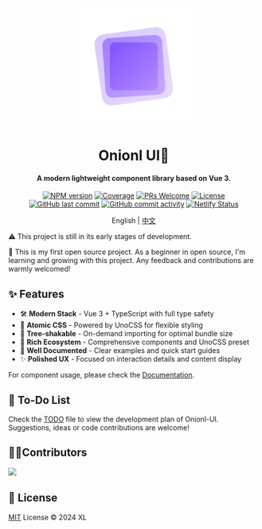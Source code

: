 <div align="center">
  <img src="./public/logo4x.png" alt="onionl-ui logo" style="width: 240px;" />

  <h1>Onionl UI🚀</h1>

  <h4>A modern lightweight component library based on Vue 3.</h4>

[![NPM version](https://img.shields.io/npm/v/onionl-ui.svg)](https://npmjs.org/package/onionl-ui)
[![Coverage](https://img.shields.io/codecov/c/github/Onion-L/onionl-ui)](https://codecov.io/gh/Onion-L/onionl-ui)
[![PRs Welcome](https://img.shields.io/badge/PRs-welcome-brightgreen.svg)](https://makeapullrequest.com)
[![License](https://img.shields.io/github/license/Onion-L/onionl-ui)](https://github.com/Onion-L/onionl-ui/blob/main/LICENSE)
[![GitHub last commit](https://img.shields.io/github/last-commit/Onion-L/onionl-ui.svg?style=flat-square&logo=github&logoColor=white)](https://github.com/Onion-L/onionl-ui/commits/main)
[![GitHub commit activity](https://img.shields.io/github/commit-activity/m/Onion-L/onionl-ui?style=flat-square&logo=github&logoColor=white)](https://github.com/Onion-L/onionl-ui/graphs/commit-activity)
[![Netlify Status](https://api.netlify.com/api/v1/badges/44e21111-2865-4ba2-9d30-b40d2b10ea32/deploy-status)](https://app.netlify.com/sites/onionl-ui/deploys)

English | [中文](./README-zh.md)

</div>

⚠️ This project is still in its early stages of development.

🌱 This is my first open source project. As a beginner in open source, I'm learning and growing with this project. Any feedback and contributions are warmly welcomed!

## ✨ Features

- 🛠️ **Modern Stack** - Vue 3 + TypeScript with full type safety
- 🎨 **Atomic CSS** - Powered by UnoCSS for flexible styling
- 🚀 **Tree-shakable** - On-demand importing for optimal bundle size
- 💎 **Rich Ecosystem** - Comprehensive components and UnoCSS preset
- 📖 **Well Documented** - Clear examples and quick start guides
- ✨ **Polished UX** - Focused on interaction details and content display

For component usage, please check the [Documentation](https://onionl-ui.netlify.app/).

## 📝 To-Do List

Check the [TODO](./TODO.md) file to view the development plan of Onionl-UI. Suggestions, ideas or code contributions are welcome!

## 🧑‍💻Contributors

<a href="https://github.com/Onion-L/onionl-ui/graphs/contributors">
  <img src="https://contrib.rocks/image?repo=Onion-L/onionl-ui" />
</a>

## 📄 License

[MIT](./LICENSE) License © 2024 XL
